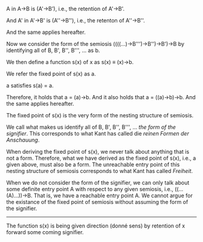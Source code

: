 A in A->B is (A'->B'), i.e., the retention of A'->B'.

And A' in A'->B' is (A''->B''), i.e., the retenton of A''->B''.

And the same applies hereafter.

Now we consider the form of the semiosis ((((...)->B''')->B'')->B')->B by identifying all of B, B', B'', B''', ... as b.

We then define a function s(x) of x as s(x) ≡ (x)->b.

We refer the fixed point of s(x) as a.

a satisfies s(a) = a. 

Therefore, it holds that a = (a)->b. And it also holds that a = ((a)->b)->b. And the same applies hereafter.

The fixed point of s(x) is the very form of the nesting structure of semiosis.

We call what makes us identify all of B, B', B'', B''', ... *the form of the signifier*. This corresponds to what Kant has called die *reinen Formen der Anschauung*.

When deriving the fixed point of s(x), we never talk about anything that is not a form. Therefore, what we have derived as the fixed point of s(x), i.e., a given above, must also be a form. The unreachable entry point of this nesting structure of semiosis corresponds to what Kant has called *Freiheit*.

When we do not consider the form of the signifier, we can only talk about some definite entry point A with respect to any given semiosis, i.e., ((...(A)...))->B. That is, we have a reachable entry point A. We cannot argue for the existance of the fixed point of semiosis without assuming the form of the signifier.

----

The function s(x) is being given direction (donné sens) by retention of x forward some coming signifier.
